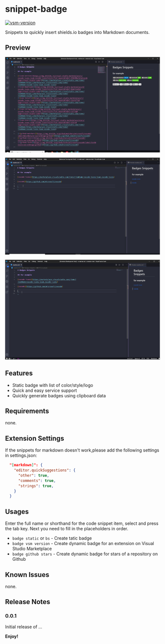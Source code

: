 # snippet-badge

[![vsm-version](https://img.shields.io/visual-studio-marketplace/v/alexzshl.badges-snippets?style=flat-square&label=VS%20Marketplace&logo=visual-studio-code)](https://marketplace.visualstudio.com/items?itemName=alexzshl.badges-snippets)

Snippets to quickly insert shields.io badges into Markdown documents.

## Preview

![preview](images/preview.png)

![preview](images/preview_01.gif)

![preview](images/preview_02.gif)

## Features

- Static badge with list of color/style/logo
- Quick and easy service support
- Quickly generate badges using clipboard data

## Requirements

none.

## Extension Settings

If the snippets for markdown doesn't work,please add the following settings in settings.json:

```json
  "[markdown]": {
    "editor.quickSuggestions": {
      "other": true,
      "comments": true,
      "strings": true,
    }
  }
```

## Usages

Enter the full name or shorthand for the code snippet item, select and press the tab key. Next you need to fill in the placeholders in order.

- `badge static` or `bs` - Create tatic badge
- `badge vsm version` - Create dynamic badge for an extension on Visual Studio Marketplace
- `badge github stars` - Create dynamic badge for stars of a repository on Github

## Known Issues

none.

## Release Notes

### 0.0.1

Initial release of ...

**Enjoy!**
